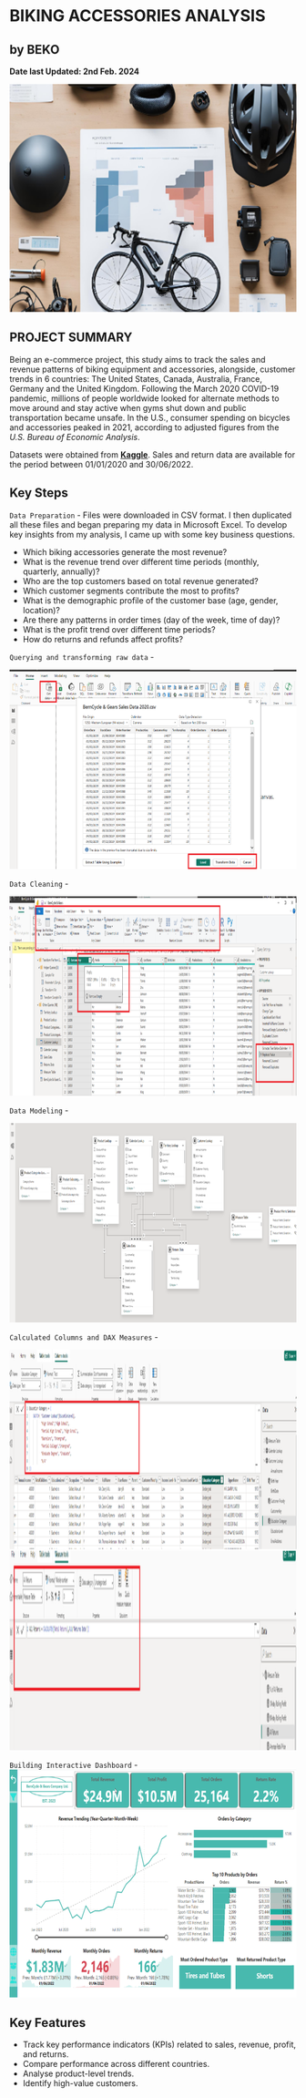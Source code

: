 # BIKING ACCESSORIES ANALYSIS
## by BEKO
**Date last Updated: 2nd Feb. 2024**

<img alt="Cover Photo" src="Images/Cover_photo.png" width="800" height="400">

## PROJECT SUMMARY
Being an e-commerce project, this study aims to track the sales and revenue patterns of biking equipment and accessories, alongside, customer trends in 6 countries: The United States, Canada, Australia, France, Germany and the United Kingdom. Following the March 2020 COVID-19 pandemic, millions of people worldwide looked for alternate methods to move around and stay active when gyms shut down and public transportation became unsafe. In the U.S., consumer spending on bicycles and accessories peaked in 2021, according to adjusted figures from the *U.S. Bureau of Economic Analysis*. 

Datasets were obtained from **[Kaggle](https://www.kaggle.com/datasets/algorismus/adventure-works-in-excel-tables/data)**. Sales and return data are available for the period between 01/01/2020 and 30/06/2022. 

## Key Steps
`Data Preparation` - Files were downloaded in CSV format. I then duplicated all these files and began preparing my data in Microsoft Excel. To develop key insights from my analysis, I came up with some key business questions. 
- Which biking accessories generate the most revenue?
- What is the revenue trend over different time periods (monthly, quarterly, annually)?
- Who are the top customers based on total revenue generated?
- Which customer segments contribute the most to profits?
- What is the demographic profile of the customer base (age, gender, location)?
- Are there any patterns in order times (day of the week, time of day)?
- What is the profit trend over different time periods?
- How do returns and refunds affect profits?

`Querying and transforming raw data` - 

<img alt="Bike Accessories Dashboard" src="Images/ETL.png" width="700" height="350">

`Data Cleaning` - 

<img alt="Bike Accessories Dashboard" src="Images/data_cleaning.png" width="700" height="350">

`Data Modeling` - 

<img alt="Bike Accessories Dashboard" src="Images/data_modeling.png" width="900" height="350">

`Calculated Columns and DAX Measures` - 

<img alt="Bike Accessories Dashboard" src="Images/CC.png" width="900" height="350">

<img alt="Bike Accessories Dashboard" src="Images/Measures.png" width="900" height="350">

`Building Interactive Dashboard` - 
<img alt="Bike Accessories Dashboard" src="Images/PBIDesktop_BikeAccessories.gif" width="800" height="400">

## Key Features

- Track key performance indicators (KPIs) related to sales, revenue, profit, and returns.
- Compare performance across different countries.
- Analyse product-level trends.
- Identify high-value customers.


